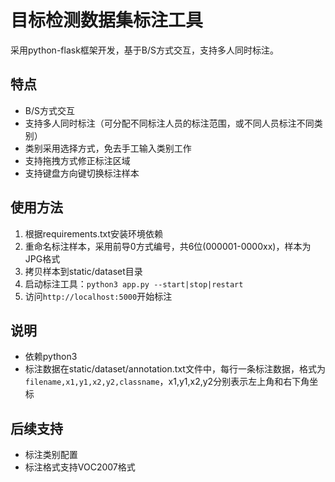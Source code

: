 # 目标检测数据集标注工具

采用python-flask框架开发，基于B/S方式交互，支持多人同时标注。

## 特点
* B/S方式交互
* 支持多人同时标注（可分配不同标注人员的标注范围，或不同人员标注不同类别）
* 类别采用选择方式，免去手工输入类别工作
* 支持拖拽方式修正标注区域
* 支持键盘方向键切换标注样本


## 使用方法
1. 根据requirements.txt安装环境依赖
2. 重命名标注样本，采用前导0方式编号，共6位(000001-0000xx)，样本为JPG格式
3. 拷贝样本到static/dataset目录
4. 启动标注工具：`python3 app.py --start|stop|restart`
5. 访问`http://localhost:5000`开始标注

## 说明
* 依赖python3
* 标注数据在static/dataset/annotation.txt文件中，每行一条标注数据，格式为`filename,x1,y1,x2,y2,classname`，x1,y1,x2,y2分别表示左上角和右下角坐标

## 后续支持
* 标注类别配置
* 标注格式支持VOC2007格式